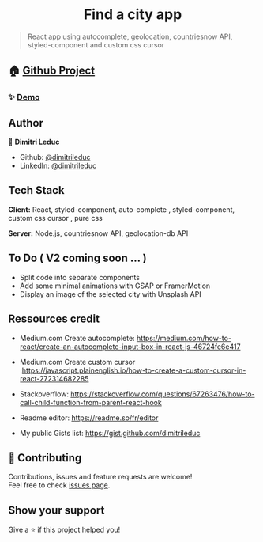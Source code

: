 <h1 align="center">Find a city app </h1>



> React app using autocomplete, geolocation, countriesnow API, styled-component and custom css cursor

## 🏠 [Github Project](https://github.com/dimitrileduc/autocomplete-cityesApi-CustomCursor)

### ✨ [Demo](https://codesandbox.io/s/github/dimitrileduc/autocomplete-cityesApi-CustomCursor?file=/src/App.js)



## Author

👤 **Dimitri Leduc**

* Github: [@dimitrileduc](https://github.com/dimitrileduc)
* LinkedIn: [@dimitrileduc](https://linkedin.com/in/dimitrileduc)


## Tech Stack

**Client:** React, styled-component, auto-complete , styled-component, custom css cursor , pure css

**Server:** Node.js, countriesnow API, geolocation-db API 

## To Do ( V2 coming soon ... )

* Split code into separate components
* Add some minimal animations with GSAP or FramerMotion
* Display an image of the selected city with Unsplash API

## Ressources credit 

* Medium.com Create autocomplete: https://medium.com/how-to-react/create-an-autocomplete-input-box-in-react-js-46724fe6e417

* Medium.com Create custom cursor :https://javascript.plainenglish.io/how-to-create-a-custom-cursor-in-react-272314682285

* Stackoverflow: https://stackoverflow.com/questions/67263476/how-to-call-child-function-from-parent-react-hook

* Readme editor: https://readme.so/fr/editor
* My public Gists list: https://gist.github.com/dimitrileduc



## 🤝 Contributing

Contributions, issues and feature requests are welcome!<br />Feel free to check [issues page](https://github.com/becodeorg/hamilton-6-react-intro-dimitrileduc/issues). 

## Show your support

Give a ⭐️ if this project helped you!


